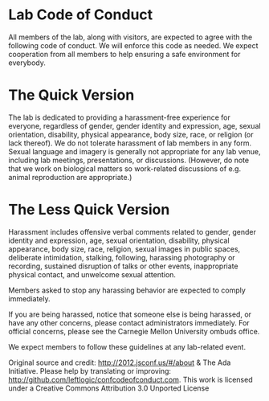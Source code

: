 # Lab Code of Conduct
All members of the lab, along with visitors, are expected to agree with the following code of conduct. We will enforce this code as needed. We expect cooperation from all members to help ensuring a safe environment for everybody.

# The Quick Version
The lab is dedicated to providing a harassment-free experience for everyone, regardless of gender, gender identity and expression, age, sexual orientation, disability, physical appearance, body size, race, or religion (or lack thereof). We do not tolerate harassment of lab members in any form. Sexual language and imagery is generally not appropriate for any lab venue, including lab meetings, presentations, or discussions. (However, do note that we work on biological matters so work-related discussions of e.g. animal reproduction are appropriate.)

# The Less Quick Version
Harassment includes offensive verbal comments related to gender, gender identity and expression, age, sexual orientation, disability, physical appearance, body size, race, religion, sexual images in public spaces, deliberate intimidation, stalking, following, harassing photography or recording, sustained disruption of talks or other events, inappropriate physical contact, and unwelcome sexual attention.

Members asked to stop any harassing behavior are expected to comply immediately.

If you are being harassed, notice that someone else is being harassed, or have any other concerns, please contact administrators immediately. For official concerns, please see the Carnegie Mellon University ombuds office.

We expect members to follow these guidelines at any lab-related event.

Original source and credit: http://2012.jsconf.us/#/about & The Ada Initiative. Please help by translating or improving: http://github.com/leftlogic/confcodeofconduct.com. This work is licensed under a Creative Commons Attribution 3.0 Unported License
